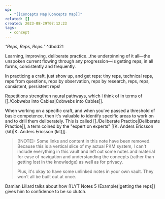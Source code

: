 ```yaml
---
up:
  - "[[Concepts Map|Concepts Map]]"
related: []
created: 2023-08-29T07:12:23
tags:
  - concept
---
```

 *"Reps, Reps, Reps."* ^dbdd21

Learning, improving, deliberate practice…the underpinning of it all—the unspoken current flowing through any progression—is getting reps, in all forms, consistently and frequently.

In practicing a craft, just show up, and get reps: tiny reps, technical reps, reps from questions, reps by observation, reps by research, reps, reps, consistent, persistent reps! 

Repetitions strengthen neural pathways, which I think of in terms of [[./Cobwebs into Cables|Cobwebs into Cables]].

When working on a specific craft, and when you've passed a threshold of basic competence, then it's valuable to identify specific areas to work on and to drill them deliberately. This is called [[./Deliberate Practice|Deliberate Practice]], a term coined by the "expert on experts" [[K. Anders Ericsson (kit)|K. Anders Ericsson (kit)]].

> [!NOTE]- Some links and content in this note have been removed.
> Because this is a vertical slice of my actual PKM system, I can't include everything in this vault and left out some notes and material for ease of navigation and understanding the concepts (rather than getting lost in the knowledge) as well as for privacy. 
>  
> Plus, it's okay to have some unlinked notes in your own vault. They won't all be built out at once.

Damian Lillard talks about how [[LYT Notes 5 (Example)|getting the reps]] gives him to confidence to be so clutch.
